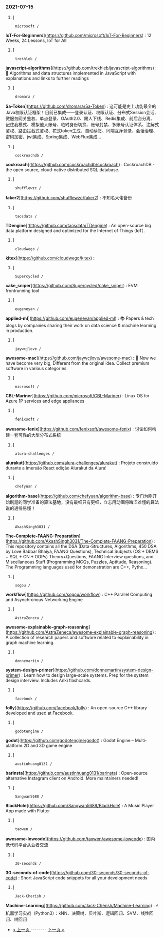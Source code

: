 ### 2021-07-15 
1. [
    

        microsoft /
**IoT-For-Beginners**](https://github.com/microsoft/IoT-For-Beginners) : 12 Weeks, 24 Lessons, IoT for All!
1. [
    

        trekhleb /
**javascript-algorithms**](https://github.com/trekhleb/javascript-algorithms) : 📝 Algorithms and data structures implemented in JavaScript with explanations and links to further readings
1. [
    

        dromara /
**Sa-Token**](https://github.com/dromara/Sa-Token) : 这可能是史上功能最全的Java权限认证框架！目前已集成——登录认证、权限认证、分布式Session会话、微服务网关鉴权、单点登录、OAuth2.0、踢人下线、Redis集成、前后台分离、记住我模式、模拟他人账号、临时身份切换、账号封禁、多账号认证体系、注解式鉴权、路由拦截式鉴权、花式token生成、自动续签、同端互斥登录、会话治理、密码加密、jwt集成、Spring集成、WebFlux集成...
1. [
    

        cockroachdb /
**cockroach**](https://github.com/cockroachdb/cockroach) : CockroachDB - the open source, cloud-native distributed SQL database.
1. [
    

        shufflewzc /
**faker2**](https://github.com/shufflewzc/faker2) : 不知名大佬备份
1. [
    

        taosdata /
**TDengine**](https://github.com/taosdata/TDengine) : An open-source big data platform designed and optimized for the Internet of Things (IoT).
1. [
    

        cloudwego /
**kitex**](https://github.com/cloudwego/kitex) : 
1. [
    

        Supercycled /
**cake_sniper**](https://github.com/Supercycled/cake_sniper) : EVM frontrunning tool
1. [
    

        eugeneyan /
**applied-ml**](https://github.com/eugeneyan/applied-ml) : 📚 Papers & tech blogs by companies sharing their work on data science & machine learning in production.
1. [
    

        jaywcjlove /
**awesome-mac**](https://github.com/jaywcjlove/awesome-mac) :  Now we have become very big, Different from the original idea. Collect premium software in various categories.
1. [
    

        microsoft /
**CBL-Mariner**](https://github.com/microsoft/CBL-Mariner) : Linux OS for Azure 1P services and edge appliances
1. [
    

        fenixsoft /
**awesome-fenix**](https://github.com/fenixsoft/awesome-fenix) : 讨论如何构建一套可靠的大型分布式系统
1. [
    

        alura-challenges /
**alurakut**](https://github.com/alura-challenges/alurakut) : Projeto construido durante a Imersão React edição Alurakut da Alura!
1. [
    

        chefyuan /
**algorithm-base**](https://github.com/chefyuan/algorithm-base) : 专门为刚开始刷题的同学准备的算法基地，没有最细只有更细，立志用动画将晦涩难懂的算法说的通俗易懂！
1. [
    

        AkashSingh3031 /
**The-Complete-FAANG-Preparation**](https://github.com/AkashSingh3031/The-Complete-FAANG-Preparation) : This repository contains all the DSA (Data-Structures, Algorithms, 450 DSA by Love Babbar Bhaiya, FAANG Questions), Technical Subjects (OS + DBMS + SQL + CN + OOPs) Theory+Questions, FAANG Interview questions, and Miscellaneous Stuff (Programming MCQs, Puzzles, Aptitude, Reasoning). The Programming languages used for demonstration are C++, Pytho…
1. [
    

        sogou /
**workflow**](https://github.com/sogou/workflow) : C++ Parallel Computing and Asynchronous Networking Engine
1. [
    

        AstraZeneca /
**awesome-explainable-graph-reasoning**](https://github.com/AstraZeneca/awesome-explainable-graph-reasoning) : A collection of research papers and software related to explainability in graph machine learning.
1. [
    

        donnemartin /
**system-design-primer**](https://github.com/donnemartin/system-design-primer) : Learn how to design large-scale systems. Prep for the system design interview. Includes Anki flashcards.
1. [
    

        facebook /
**folly**](https://github.com/facebook/folly) : An open-source C++ library developed and used at Facebook.
1. [
    

        godotengine /
**godot**](https://github.com/godotengine/godot) : Godot Engine – Multi-platform 2D and 3D game engine
1. [
    

        austinhuang0131 /
**barinsta**](https://github.com/austinhuang0131/barinsta) : Open-source alternative Instagram client on Android. More maintainers needed!
1. [
    

        Sangwan5688 /
**BlackHole**](https://github.com/Sangwan5688/BlackHole) : A Music Player App made with Flutter
1. [
    

        taowen /
**awesome-lowcode**](https://github.com/taowen/awesome-lowcode) : 国内低代码平台从业者交流
1. [
    

        30-seconds /
**30-seconds-of-code**](https://github.com/30-seconds/30-seconds-of-code) : Short JavaScript code snippets for all your development needs
1. [
    

        Jack-Cherish /
**Machine-Learning**](https://github.com/Jack-Cherish/Machine-Learning) : ⚡机器学习实战（Python3）：kNN、决策树、贝叶斯、逻辑回归、SVM、线性回归、树回归 

- [ < 上一页 ](https://github.com/able8/github-trending-daily-record/blob/master/2021-07-14.md) -------- [ 下一页 > ](https://github.com/able8/github-trending-daily-record/blob/master/2021-07-16.md)